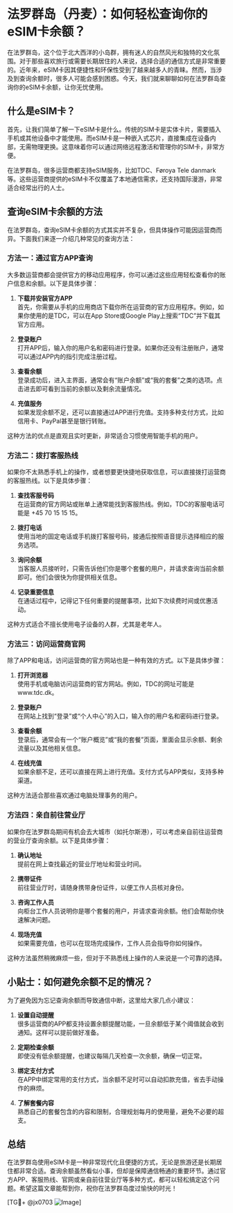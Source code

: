 # 法罗群岛（丹麦）：如何轻松查询你的eSIM卡余额？

在法罗群岛，这个位于北大西洋的小岛群，拥有迷人的自然风光和独特的文化氛围。对于那些喜欢旅行或需要长期居住的人来说，选择合适的通信方式是非常重要的。近年来，eSIM卡因其便捷性和环保性受到了越来越多人的青睐。然而，当涉及到查询余额时，很多人可能会感到困惑。今天，我们就来聊聊如何在法罗群岛查询你的eSIM卡余额，让你无忧使用。

## 什么是eSIM卡？

首先，让我们简单了解一下eSIM卡是什么。传统的SIM卡是实体卡片，需要插入手机或其他设备中才能使用。而eSIM卡是一种嵌入式芯片，直接集成在设备内部，无需物理更换。这意味着你可以通过网络远程激活和管理你的SIM卡，非常方便。

在法罗群岛，很多运营商都支持eSIM服务，比如TDC、Føroya Tele danmark等。这些运营商提供的eSIM卡不仅覆盖了本地通信需求，还支持国际漫游，非常适合经常出行的人士。

## 查询eSIM卡余额的方法

在法罗群岛，查询eSIM卡余额的方式其实并不复杂，但具体操作可能因运营商而异。下面我们来逐一介绍几种常见的查询方法：

### 方法一：通过官方APP查询

大多数运营商都会提供官方的移动应用程序，你可以通过这些应用轻松查看你的账户信息和余额。以下是具体步骤：

1. **下载并安装官方APP**  
   首先，你需要从手机的应用商店下载你所在运营商的官方应用程序。例如，如果你使用的是TDC，可以在App Store或Google Play上搜索“TDC”并下载其官方应用。

2. **登录账户**  
   打开APP后，输入你的用户名和密码进行登录。如果你还没有注册账户，通常可以通过APP内的指引完成注册过程。

3. **查看余额**  
   登录成功后，进入主界面，通常会有“账户余额”或“我的套餐”之类的选项。点击进去即可看到当前的余额以及剩余流量情况。

4. **充值服务**  
   如果发现余额不足，还可以直接通过APP进行充值。支持多种支付方式，比如信用卡、PayPal甚至是银行转账。

这种方法的优点是直观且实时更新，非常适合习惯使用智能手机的用户。

### 方法二：拨打客服热线

如果你不太熟悉手机上的操作，或者想要更快捷地获取信息，可以直接拨打运营商的客服热线。以下是具体步骤：

1. **查找客服号码**  
   在运营商的官方网站或账单上通常能找到客服热线。例如，TDC的客服电话可能是 +45 70 15 15 15。

2. **拨打电话**  
   使用当地的固定电话或手机拨打客服号码，接通后按照语音提示选择相应的服务选项。

3. **询问余额**  
   当客服人员接听时，只需告诉他们你是哪个套餐的用户，并请求查询当前余额即可。他们会很快为你提供相关信息。

4. **记录重要信息**  
   在通话过程中，记得记下任何重要的提醒事项，比如下次续费时间或优惠活动。

这种方式适合不擅长使用电子设备的人群，尤其是老年人。

### 方法三：访问运营商官网

除了APP和电话，访问运营商的官方网站也是一种有效的方式。以下是具体步骤：

1. **打开浏览器**  
   使用手机或电脑访问运营商的官方网站。例如，TDC的网址可能是www.tdc.dk。

2. **登录账户**  
   在网站上找到“登录”或“个人中心”的入口，输入你的用户名和密码进行登录。

3. **查看余额**  
   登录后，通常会有一个“账户概览”或“我的套餐”页面，里面会显示余额、剩余流量以及其他相关信息。

4. **在线充值**  
   如果余额不足，还可以直接在网上进行充值。支付方式与APP类似，支持多种渠道。

这种方法适合那些喜欢通过电脑处理事务的用户。

### 方法四：亲自前往营业厅

如果你在法罗群岛期间有机会去大城市（如托尔斯港），可以考虑亲自前往运营商的营业厅查询余额。以下是具体步骤：

1. **确认地址**  
   提前在网上查找最近的营业厅地址和营业时间。

2. **携带证件**  
   前往营业厅时，请随身携带身份证件，以便工作人员核对身份。

3. **咨询工作人员**  
   向柜台工作人员说明你是哪个套餐的用户，并请求查询余额。他们会帮助你快速解决问题。

4. **现场充值**  
   如果需要充值，也可以在现场完成操作，工作人员会指导你如何操作。

这种方法虽然稍微麻烦一些，但对于不熟悉线上操作的人来说是一个可靠的选择。

## 小贴士：如何避免余额不足的情况？

为了避免因为忘记查询余额而导致通信中断，这里给大家几点小建议：

1. **设置自动提醒**  
   很多运营商的APP都支持设置余额提醒功能，一旦余额低于某个阈值就会收到通知。这样可以提前做好准备。

2. **定期检查余额**  
   即使没有低余额提醒，也建议每隔几天检查一次余额，确保一切正常。

3. **绑定支付方式**  
   在APP中绑定常用的支付方式，当余额不足时可以自动扣款充值，省去手动操作的麻烦。

4. **了解套餐内容**  
   熟悉自己的套餐包含的内容和限制，合理规划每月的使用量，避免不必要的超支。

## 总结

在法罗群岛使用eSIM卡是一种非常现代化且便捷的方式，无论是旅游还是长期居住都非常合适。查询余额虽然看似小事，但却是保障通信畅通的重要环节。通过官方APP、客服热线、官网或亲自前往营业厅等多种方式，都可以轻松搞定这个问题。希望这篇文章能帮到你，祝你在法罗群岛度过愉快的时光！

[TG💪+ @jx0703 ![Image](https://github.com/user-attachments/assets/dbca1d08-cadb-493c-b0ec-ad6f7a83f270)]